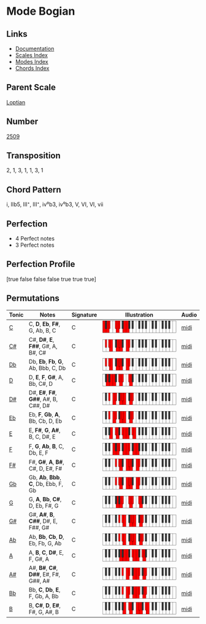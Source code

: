 # Mode Bogian

## Links

- [Documentation](README.md)
- [Scales Index](Scales.md)
- [Modes Index](Modes.md)
- [Chords Index](Chords.md)

## Parent Scale

[Loptian](ScaleLoptian.md)

## Number

[2509](https://ianring.com/musictheory/scales/2509)

## Transposition

2, 1, 3, 1, 1, 3, 1

## Chord Pattern

i, IIb5, III⁺, III⁺, iv⁰b3, iv⁰b3, V, VI, VI, vii

## Perfection

- 4 Perfect notes
- 3 Perfect notes

## Perfection Profile

[true false false false true true true]

## Permutations

| Tonic | Notes | Signature | Illustration | Audio |
|-------|-------|-----------|--------------|-------|
| [C](ModeCNaturalBogian.md) | C, **D**, **Eb**, **F#**, G, Ab, B, C | C | ![CNaturalBogian](ModeCNaturalBogian.png) | [midi](https://github.com/edipermadi/music/blob/main/docs/ModeCNaturalBogian.mid?raw=true) |
| [C#](ModeCSharpBogian.md) | C#, **D#**, **E**, **F##**, G#, A, B#, C# | C | ![CSharpBogian](ModeCSharpBogian.png) | [midi](https://github.com/edipermadi/music/blob/main/docs/ModeCSharpBogian.mid?raw=true) |
| [Db](ModeDFlatBogian.md) | Db, **Eb**, **Fb**, **G**, Ab, Bbb, C, Db | C | ![DFlatBogian](ModeDFlatBogian.png) | [midi](https://github.com/edipermadi/music/blob/main/docs/ModeDFlatBogian.mid?raw=true) |
| [D](ModeDNaturalBogian.md) | D, **E**, **F**, **G#**, A, Bb, C#, D | C | ![DNaturalBogian](ModeDNaturalBogian.png) | [midi](https://github.com/edipermadi/music/blob/main/docs/ModeDNaturalBogian.mid?raw=true) |
| [D#](ModeDSharpBogian.md) | D#, **E#**, **F#**, **G##**, A#, B, C##, D# | C | ![DSharpBogian](ModeDSharpBogian.png) | [midi](https://github.com/edipermadi/music/blob/main/docs/ModeDSharpBogian.mid?raw=true) |
| [Eb](ModeEFlatBogian.md) | Eb, **F**, **Gb**, **A**, Bb, Cb, D, Eb | C | ![EFlatBogian](ModeEFlatBogian.png) | [midi](https://github.com/edipermadi/music/blob/main/docs/ModeEFlatBogian.mid?raw=true) |
| [E](ModeENaturalBogian.md) | E, **F#**, **G**, **A#**, B, C, D#, E | C | ![ENaturalBogian](ModeENaturalBogian.png) | [midi](https://github.com/edipermadi/music/blob/main/docs/ModeENaturalBogian.mid?raw=true) |
| [F](ModeFNaturalBogian.md) | F, **G**, **Ab**, **B**, C, Db, E, F | C | ![FNaturalBogian](ModeFNaturalBogian.png) | [midi](https://github.com/edipermadi/music/blob/main/docs/ModeFNaturalBogian.mid?raw=true) |
| [F#](ModeFSharpBogian.md) | F#, **G#**, **A**, **B#**, C#, D, E#, F# | C | ![FSharpBogian](ModeFSharpBogian.png) | [midi](https://github.com/edipermadi/music/blob/main/docs/ModeFSharpBogian.mid?raw=true) |
| [Gb](ModeGFlatBogian.md) | Gb, **Ab**, **Bbb**, **C**, Db, Ebb, F, Gb | C | ![GFlatBogian](ModeGFlatBogian.png) | [midi](https://github.com/edipermadi/music/blob/main/docs/ModeGFlatBogian.mid?raw=true) |
| [G](ModeGNaturalBogian.md) | G, **A**, **Bb**, **C#**, D, Eb, F#, G | C | ![GNaturalBogian](ModeGNaturalBogian.png) | [midi](https://github.com/edipermadi/music/blob/main/docs/ModeGNaturalBogian.mid?raw=true) |
| [G#](ModeGSharpBogian.md) | G#, **A#**, **B**, **C##**, D#, E, F##, G# | C | ![GSharpBogian](ModeGSharpBogian.png) | [midi](https://github.com/edipermadi/music/blob/main/docs/ModeGSharpBogian.mid?raw=true) |
| [Ab](ModeAFlatBogian.md) | Ab, **Bb**, **Cb**, **D**, Eb, Fb, G, Ab | C | ![AFlatBogian](ModeAFlatBogian.png) | [midi](https://github.com/edipermadi/music/blob/main/docs/ModeAFlatBogian.mid?raw=true) |
| [A](ModeANaturalBogian.md) | A, **B**, **C**, **D#**, E, F, G#, A | C | ![ANaturalBogian](ModeANaturalBogian.png) | [midi](https://github.com/edipermadi/music/blob/main/docs/ModeANaturalBogian.mid?raw=true) |
| [A#](ModeASharpBogian.md) | A#, **B#**, **C#**, **D##**, E#, F#, G##, A# | C | ![ASharpBogian](ModeASharpBogian.png) | [midi](https://github.com/edipermadi/music/blob/main/docs/ModeASharpBogian.mid?raw=true) |
| [Bb](ModeBFlatBogian.md) | Bb, **C**, **Db**, **E**, F, Gb, A, Bb | C | ![BFlatBogian](ModeBFlatBogian.png) | [midi](https://github.com/edipermadi/music/blob/main/docs/ModeBFlatBogian.mid?raw=true) |
| [B](ModeBNaturalBogian.md) | B, **C#**, **D**, **E#**, F#, G, A#, B | C | ![BNaturalBogian](ModeBNaturalBogian.png) | [midi](https://github.com/edipermadi/music/blob/main/docs/ModeBNaturalBogian.mid?raw=true) |

